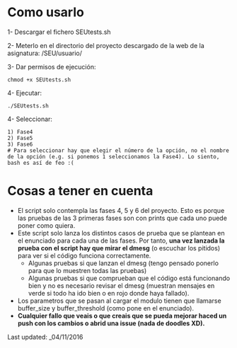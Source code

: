 # Como usarlo
1- Descargar el fichero SEUtests.sh

2- Meterlo en el directorio del proyecto descargado de la web de la asignatura: /SEU/usuario/

3- Dar permisos de ejecución:
```{bash}
chmod +x SEUtests.sh
```
4- Ejecutar:
```{bash}
./SEUtests.sh
```

4- Seleccionar:
```{bash}
1) Fase4
2) Fase5
3) Fase6
# Para seleccionar hay que elegir el número de la opción, no el nombre de la opción (e.g. si ponemos 1 seleccionamos la Fase4). Lo siento, bash es así de feo :(
```



# Cosas a tener en cuenta
- El script solo contempla las fases 4, 5 y 6 del proyecto. Esto es porque las pruebas de las 3 primeras fases son con prints que cada uno puede poner como quiera.
- Este script solo lanza los distintos casos de prueba que se plantean en el enunciado para cada una de las fases. Por tanto, **una vez lanzada la prueba con el script hay que mirar el dmesg** (o escuchar los pitidos) para ver si el código funciona correctamente.
	- Algunas pruebas si que lanzan el dmesg (tengo pensado ponerlo para que lo muestren todas las pruebas)
	- Algunas pruebas si que comprueban que el código está funcionando bien y no es necesario revisar el dmesg (muestran mensajes en verde si todo ha ido bien o en rojo donde haya fallado).
- Los parametros que se pasan al cargar el modulo tienen que llamarse buffer_size y buffer_threshold (como pone en el enunciado).
- **Cualquier fallo que veais o que creais que se pueda mejorar haced un push con los cambios o abrid una issue (nada de doodles XD).**

Last updated: _04/11/2016